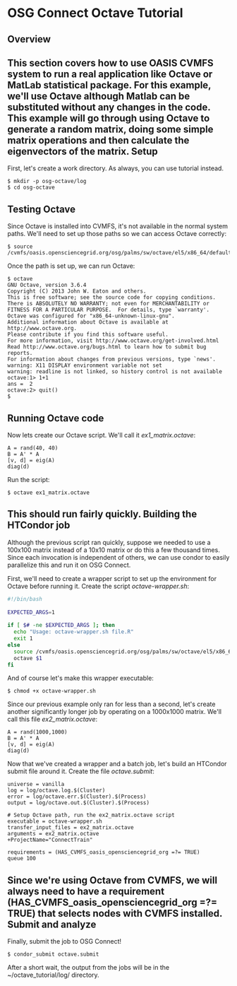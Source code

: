 OSG Connect Octave Tutorial
===========================

Overview
--------
This section covers how to use OASIS CVMFS system to run a real application like Octave or MatLab statistical package. For this example, we'll use Octave although Matlab can be substituted without any changes in the code. This example will go through using Octave to generate a random matrix, doing some simple matrix operations and then calculate the eigenvectors of the matrix.
Setup
-----
First, let's create a work directory. As always, you can use tutorial instead.
```
$ mkdir -p osg-octave/log
$ cd osg-octave
```
Testing Octave
--------------
Since Octave is installed into CVMFS, it's not available in the normal system paths. We'll need to set up those paths so we can access Octave correctly:
```
$ source /cvmfs/oasis.opensciencegrid.org/osg/palms/sw/octave/el5/x86_64/default/setup.sh
```
Once the path is set up, we can run Octave:
```
$ octave
GNU Octave, version 3.6.4
Copyright (C) 2013 John W. Eaton and others.
This is free software; see the source code for copying conditions.
There is ABSOLUTELY NO WARRANTY; not even for MERCHANTABILITY or
FITNESS FOR A PARTICULAR PURPOSE.  For details, type `warranty'.
Octave was configured for "x86_64-unknown-linux-gnu".
Additional information about Octave is available at http://www.octave.org.
Please contribute if you find this software useful.
For more information, visit http://www.octave.org/get-involved.html
Read http://www.octave.org/bugs.html to learn how to submit bug reports.
For information about changes from previous versions, type `news'.
warning: X11 DISPLAY environment variable not set
warning: readline is not linked, so history control is not available
octave:1> 1+1
ans =  2
octave:2> quit()
$
```
Running Octave code
-------------------
Now lets create our Octave script. We'll call it *ex1_matrix.octave*:
```
A = rand(40, 40)
B = A' * A
[v, d] = eig(A)
diag(d)
```
Run the script:
```
$ octave ex1_matrix.octave
```
This should run fairly quickly.
Building the HTCondor job
-------------------------
Although the previous script ran quickly, suppose we needed to use a 100x100 matrix instead of a 10x10 matrix or do this a few thousand times. Since each invocation is independent of others, we can use condor to easily parallelize this and run it on OSG Connect.

First, we'll need to create a wrapper script to set up the environment for Octave before running it. Create the script *octave-wrapper.sh*:
```bash
#!/bin/bash
 
EXPECTED_ARGS=1
 
if [ $# -ne $EXPECTED_ARGS ]; then
  echo "Usage: octave-wrapper.sh file.R"
  exit 1
else
  source /cvmfs/oasis.opensciencegrid.org/osg/palms/sw/octave/el5/x86_64/default/setup.sh
  octave $1
fi
```
 
And of course let's make this wrapper executable:
```
$ chmod +x octave-wrapper.sh
```
 
Since our previous example only ran for less than a second, let's create another significantly longer job by operating on a 1000x1000 matrix. We'll call this file *ex2_matrix.octave*:
```
A = rand(1000,1000)
B = A' * A
[v, d] = eig(A)
diag(d)
```
 
Now that we've created a wrapper and a batch job, let's build an HTCondor submit file around it. Create the file *octave.submit*:
```
universe = vanilla
log = log/octave.log.$(Cluster)
error = log/octave.err.$(Cluster).$(Process)
output = log/octave.out.$(Cluster).$(Process)
 
# Setup Octave path, run the ex2_matrix.octave script
executable = octave-wrapper.sh
transfer_input_files = ex2_matrix.octave
arguments = ex2_matrix.octave
+ProjectName="ConnectTrain"
 
requirements = (HAS_CVMFS_oasis_opensciencegrid_org =?= TRUE)
queue 100
```
Since we're using Octave from CVMFS, we will always need to have a requirement (HAS_CVMFS_oasis_opensciencegrid_org =?= TRUE) that selects nodes with CVMFS installed.
Submit and analyze
------------------
Finally, submit the job to OSG Connect!
```
$ condor_submit octave.submit
```
After a short wait, the output from the jobs will be in the ~/octave_tutorial/log/ directory.